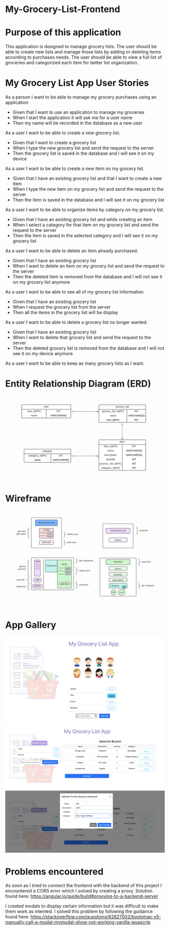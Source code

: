 # My-Grocery-List-Frontend

# Purpose of this application
This application is designed to manage grocery lists. The user should be able to create new lists and manage those lists by adding or deleting items according to purchases needs. The user should be able to view a full list of groceries and categorized each item for better list organization.

# My Grocery List App User Stories

As a person I want to be able to manage my grocery purchases using an application
- Given that I want to use an application to manage my groceries
- When I start the application it will ask me for a user name
- Then my name will be recorded in the database as a new user

As a user I want to be able to create a new grocery list.
- Given that I want to create a grocery list
- When I type the new grocery list and send the request to the server
- Then the grocery list is saved in the database and I will see it on my device

As a user I want to be able to create a new item on my grocery list.
- Given that I have an existing grocery list and that I want to create a new item
- When I type the new item on my grocery list and send the request to the server
- Then the item is saved in the database and I will see it on my grocery list

As a user I want to be able to organize items by category on my grocery list.
- Given that I have an existing grocery list and while creating an item
- When I select a category for that item on my grocery list and send the request to the server
- Then the item is saved in the selected category and I will see it on my grocery list

As a user I want to be able to delete an item already purchased.
- Given that I have an existing grocery list
- When I want to delete an item on my grocery list and send the request to the server
- Then the deleted item is removed from the database and I will not see it on my grocery list anymore

As a user I want to be able to see all of my grocery list information.
- Given that I have an existing grocery list
- When I request the grocery list from the server
- Then all the items in the grocery list will be display

As a user I want to be able to delete a grocery list no longer wanted.
- Given that I have an existing grocery list
- When I want to delete that grocery list and send the request to the server
- Then the deleted grocery list is removed from the database and I will not see it on my device anymore

As a user I want to be able to keep as many grocery lists as I want.


# Entity Relationship Diagram (ERD)
![alt](planning/GLERD.png "ERD")

# Wireframe
![alt](planning/GLFinalWireframe.png "Final Wireframe")

# App Gallery
![alt](src/assets/images/App1.png "App1")
![alt](src/assets/images/App2.png "App2")
![alt](src/assets/images/App3.png "App3")

# Problems encountered
As soon as I tried to connect the frontend with the backend of this project I encountered a CORS error which I solved by creating a proxy. Solution found here: https://angular.io/guide/build#proxying-to-a-backend-server

I created modals to display certain information but it was difficult to make them work as intented. I solved this problem by following the guidance found here: https://stackoverflow.com/questions/62827002/bootstrap-v5-manually-call-a-modal-mymodal-show-not-working-vanilla-javascrip
